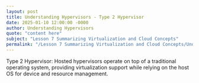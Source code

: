 ```yaml
---
layout: post
title: Understanding Hypervisors - Type 2 Hypervisor
date: 2025-01-10 12:00:00 -0000
author: Understanding Hypervisors
quote: "content here"
subject: "Lesson 7 Summarizing Virtualization and Cloud Concepts"
permalink: "/Lesson 7 Summarizing Virtualization and Cloud Concepts/Understanding Hypervisors/Understanding Hypervisors - Type 2 Hypervisor"
---
```


Type 2 Hypervisor: Hosted hypervisors operate on top of a traditional operating system, providing virtualization support while relying on the host OS for device and resource management.
